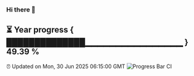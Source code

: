 ### Hi there 👋
⏳ Year progress { ██████████████▁▁▁▁▁▁▁▁▁▁▁▁▁▁▁▁ } 49.39 %
---
⏰ Updated on Mon, 30 Jun 2025 06:15:00 GMT
![Progress Bar CI](https://github.com/Moyi321/Moyi321/workflows/Progress%20Bar%20CI/badge.svg)
